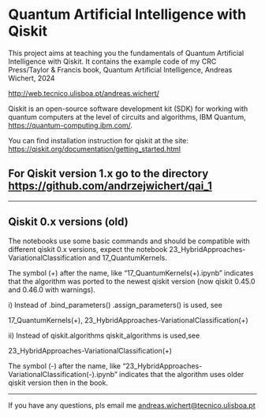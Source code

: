 #  Quantum Artificial Intelligence with Qiskit


This project aims at teaching you the fundamentals of Quantum Artificial Intelligence with Qiskit. It contains the example code of my  CRC Press/Taylor & Francis book, Quantum Artificial Intelligence, Andreas Wichert, 2024 

http://web.tecnico.ulisboa.pt/andreas.wichert/

Qiskit is an open-source software development kit (SDK) for working with quantum computers at the level of circuits and algorithms,  IBM Quantum,   https://quantum-computing.ibm.com/.

You can find installation instruction for qiskit at the site:
 https://qiskit.org/documentation/getting_started.html

## For Qiskit version 1.x go to the directory https://github.com/andrzejwichert/qai_1
------------

## Qiskit 0.x versions (old)


The notebooks use some basic commands and should be compatible with different qiskit 0.x versions, expect the notebook 23_HybridApproaches-VariationalClassification and 17_QuantumKernels. 

The symbol (+) after the name, like  “17_QuantumKernels(+).ipynb” indicates that the algorithm was ported to the newest qiskit version  (now qiskit 0.45.0 and 0.46.0 with warnings).

i) Instead of .bind_parameters() .assign_parameters() is used, see 

17_QuantumKernels(+), 23_HybridApproaches-VariationalClassification(+)

ii) Instead of qiskit.algorithms qiskit_algorithms is used,see

23_HybridApproaches-VariationalClassification(+)

The symbol (-) after the name, like  “23_HybridApproaches-VariationalClassification(-).ipynb” indicates that the algorithm uses older qiskit version then in the book.


----------------

If you have any questions, pls email me <andreas.wichert@tecnico.ulisboa.pt>
